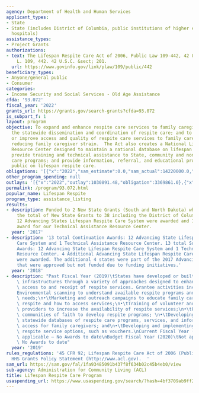 ```yaml
---
agency: Department of Health and Human Services
applicant_types:
- State
- State (includes District of Columbia, public institutions of higher education and
  hospitals)
assistance_types:
- Project Grants
authorizations:
- text: The Lifespan Respite Care Act of 2006, Public Law 109-442, 42 U.S.C 201. Pub.
    L. 109, 442. 42 U.S.C. &sect; 201.
  url: https://www.govinfo.gov/link/plaw/109/public/442
beneficiary_types:
- Anyone/general public
- Consumer
categories:
- Income Security and Social Services - Old Age Assistance
cfda: '93.072'
fiscal_year: '2022'
grants_url: https://grants.gov/search-grants?cfda=93.072
is_subpart_f: 1
layout: program
objective: To expand and enhance respite care services to family caregivers; improve
  the statewide dissemination and coordination of respite care; and to provide, supplement,
  or improve access and quality of respite care services to family caregivers, thereby
  reducing family caregiver strain.  The Act also creates a National Lifespan Respite
  Resource Center designed to maintain a national database on lifespan respite care;
  provide training and technical assistance to State, community and nonprofit respite
  care programs; and provide information, referral, and educational programs to the
  public on lifespan respite care.
obligations: '[{"x":"2022","sam_estimate":0.0,"sam_actual":14220000.0,"usa_spending_actual":7524119.5},{"x":"2023","sam_estimate":9167927.0,"sam_actual":0.0,"usa_spending_actual":9168378.46},{"x":"2024","sam_estimate":0.0,"sam_actual":0.0,"usa_spending_actual":9309601.94}]'
other_program_spending: null
outlays: '[{"x":"2022","outlay":1030891.48,"obligation":3369861.0},{"x":"2023","outlay":1022255.5,"obligation":6063019.0},{"x":"2024","outlay":0.0,"obligation":1250000.0}]'
permalink: /program/93.072.html
popular_name: Lifespan Respite
program_type: assistance_listing
results:
- description: Funded to 2 New State Grants (South and North Dakota) which brings
    the total of New State Grants to 38 including the District of Columbia. Additional
    12 Advancing States Lifespan Respite Care System were awarded and 1 Continuation
    award for our Technical Assistance Resource Center.
  year: '2017'
- description: '13 total Continuation Awards: 12 Advancing State Lifespan Respite
    Care System and 1 Technical Assistance Resource Center. 13 total Supplemental
    Awards: 12 Advancing State Lifespan Respite Care System and 1 Technical Assistance
    Resource Center. 4 Additional Advancing State Lifespan Respite Care System grants
    were awarded. The additional 4 states were part of the 2017 Advancing States FOA
    that were approved but not funded due to funding initiatives.'
  year: '2018'
- description: "Past Fiscal Year (2019)\tStates have developed or built upon respite\
    \ infrastructures through a variety of approaches designed to enhance or improve\
    \ access to and receipt of respite services. Grantee activities include:\n•\t\
    Environmental scanning to understand available respite programs and family caregiver\
    \ needs;\n•\tMarketing and outreach campaigns to educate family caregivers about\
    \ respite and how to access services;\n•\tTraining of volunteer and paid respite\
    \ providers to increase the availability of respite services;\n•\tPartnering with\
    \ communities of faith to develop respite programs; \n•\tDeveloping or enhancing\
    \ statewide databases of respite care programs, services, and information to improve\
    \ access for family caregivers; and\n•\tDeveloping and implementing person-centered\
    \ respite service options, such as vouchers.\nCurrent Fiscal Year (2020)\tNot\
    \ applicable – No Awards to date\nBudget Fiscal Year (2020)\tNot applicable –\
    \ No Awards to date"
  year: '2019'
rules_regulations: '45 CFR 92; Lifespan Respite Care Act of 2006 (Public Law 109-442);
  HHS Grants Policy Statement (http://www.acl.gov).  '
sam_url: https://sam.gov/fal/1fa93485091b437f8f634b02c45b4eb0/view
sub-agency: Administration for Community Living (ACL)
title: Lifespan Respite Care Program
usaspending_url: https://www.usaspending.gov/search/?hash=4bf3709ab9ff20a86456a13f6127e0fd
---
```

